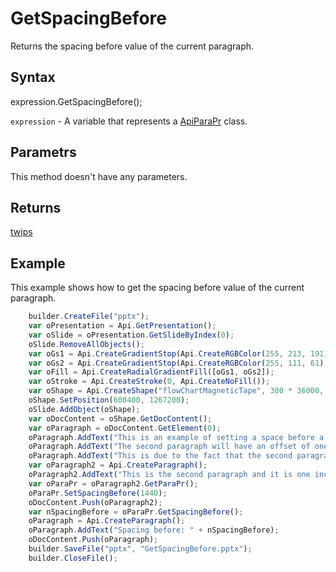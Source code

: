 # GetSpacingBefore

Returns the spacing before value of the current paragraph.

## Syntax

expression.GetSpacingBefore();

`expression` - A variable that represents a [ApiParaPr](../ApiParaPr.md) class.

## Parametrs

This method doesn't have any parameters.

## Returns

[twips](../../../Enumerations/twips.md)

## Example

This example shows how to get the spacing before value of the current paragraph.

```javascript
	builder.CreateFile("pptx");
	var oPresentation = Api.GetPresentation();
	var oSlide = oPresentation.GetSlideByIndex(0);
	oSlide.RemoveAllObjects();
	var oGs1 = Api.CreateGradientStop(Api.CreateRGBColor(255, 213, 191), 0);
	var oGs2 = Api.CreateGradientStop(Api.CreateRGBColor(255, 111, 61), 100000);
	var oFill = Api.CreateRadialGradientFill([oGs1, oGs2]);
	var oStroke = Api.CreateStroke(0, Api.CreateNoFill());
	var oShape = Api.CreateShape("flowChartMagneticTape", 300 * 36000, 130 * 36000, oFill, oStroke);
	oShape.SetPosition(608400, 1267200);
	oSlide.AddObject(oShape);
	var oDocContent = oShape.GetDocContent();
	var oParagraph = oDocContent.GetElement(0);
	oParagraph.AddText("This is an example of setting a space before a paragraph. ");
	oParagraph.AddText("The second paragraph will have an offset of one inch from the top. ");
	oParagraph.AddText("This is due to the fact that the second paragraph has this offset enabled.");
	var oParagraph2 = Api.CreateParagraph();
	oParagraph2.AddText("This is the second paragraph and it is one inch away from the first paragraph.");
	var oParaPr = oParagraph2.GetParaPr();
	oParaPr.SetSpacingBefore(1440);
	oDocContent.Push(oParagraph2);
	var nSpacingBefore = oParaPr.GetSpacingBefore();
	oParagraph = Api.CreateParagraph();
	oParagraph.AddText("Spacing before: " + nSpacingBefore);
	oDocContent.Push(oParagraph);
	builder.SaveFile("pptx", "GetSpacingBefore.pptx");
	builder.CloseFile();
```